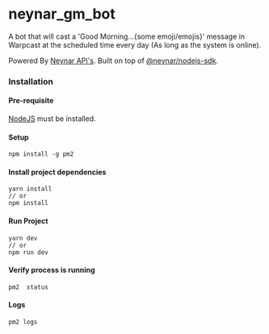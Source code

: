 # neynar_gm_bot

A bot that will cast a 'Good Morning...{some emoji/emojis}' message in Warpcast at the scheduled time every day (As long as the system is online).

Powered By [Neynar API's](https://docs.neynar.com/). Built on top of [@neynar/nodejs-sdk](https://www.npmjs.com/package/@neynar/nodejs-sdk).

### Installation

#### Pre-requisite

[NodeJS](https://nodejs.org/en/) must be installed.

#### Setup

```
npm install -g pm2
```

#### Install project dependencies

```
yarn install
// or
npm install
```

#### Run Project

```
yarn dev
// or
npm run dev
```

#### Verify process is running

```
pm2  status
```

#### Logs

```
pm2 logs
```
